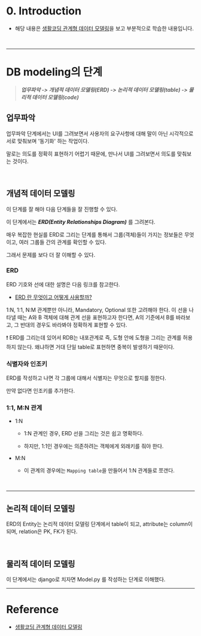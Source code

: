# 0. Introduction


- 해당 내용은 [생활코딩 관계형 데이터 모델링](https://www.youtube.com/watch?v=1d38YZKCM88&list=PLuHgQVnccGMDF6rHsY9qMuJMd295Yk4sa)을 보고 부분적으로 학습한 내용입니다. 

<br>

---

# DB modeling의 단계

> **_업무파악 -> 개념적 데이터 모델링(ERD) -> 논리적 데이터 모델링(table) -> 물리적 데이터 모델링(code)_**  

## 업무파악

업무파악 단계에서는 UI를 그려보면서 사용자의 요구사항에 대해 말이 아닌 시각적으로 서로 맞춰보며 '동기화' 하는 작업이다. 

말로는 의도를 정확히 표현하기 어렵기 때문에, 만나서 UI를 그려보면서 의도를 맞춰보는 것이다.  

<br>

## 개념적 데이터 모델링

이 단계를 잘 해야 다음 단계들을 잘 진행할 수 있다.  

이 단계에서는 **_ERD(Entity Relationships Diagram)_** 를 그려본다. 

매우 복잡한 현실를 ERD로 그리는 단계를 통해서 그룹(객체)들이 가지는 정보들은 무엇이고, 여러 그룹들 간의 관계를 확인할 수 있다.  

그래서 문제를 보다 더 잘 이해할 수 있다. 

### ERD
ERD 기호와 선에 대한 설명은 다음 링크를 참고한다. 

- [ERD 란 무엇이고 어떻게 사용할까?](https://mulmandu17.tistory.com/68)

1:N, 1:1, N:M 관계뿐만 아니라, Mandatory, Optional 또한 고려해야 한다. 이 선을 나타낼 때는 A와 B 객체에 대해 관계 선을 표현하고자 한다면, A의 기준에서 B를 바라보고, 그 반대의 경우도 바라봐야 정확하게 표현할 수 있다. 


❗️ ERD를 그리는데 있어서 RDB는 내포관계로 즉, 도형 안에 도형을 그리는 관계를 허용하지 않는다. 왜냐하면 거대 단일 table로 표현하면 중복이 발생하기 때문이다.


### 식별자와 인조키

ERD를 작성하고 나면 각 그룹에 대해서 식별자는 무엇으로 할지를 정한다.

만약 없다면 인조키를 추가한다. 


### 1:1, M:N 관계  

- 1:N
    - 1:N 관계인 경우, ERD 선을 그리는 것은 쉽고 명확하다.

    - 하지만, 1:1인 경우에는 의존하려는 객체에게 외래키를 줘야 한다.

- M:N 
    - 이 관계의 경우에는 `Mapping table`을 만들어서 1:N 관계들로 쪼갠다.  

<br>

---

## 논리적 데이터 모델링

ERD의 Entity는 논리적 데이터 모델링 단계에서 table이 되고, attribute는 column이 되며, relation은 PK, FK가 된다. 

<br>


## 물리적 데이터 모델링 

이 단계에서는 django로 치자면 Model.py 를 작성하는 단계로 이해했다. 

---

# Reference 

- [생활코딩 관계형 데이터 모델링](https://www.youtube.com/watch?v=1d38YZKCM88&list=PLuHgQVnccGMDF6rHsY9qMuJMd295Yk4sa)
